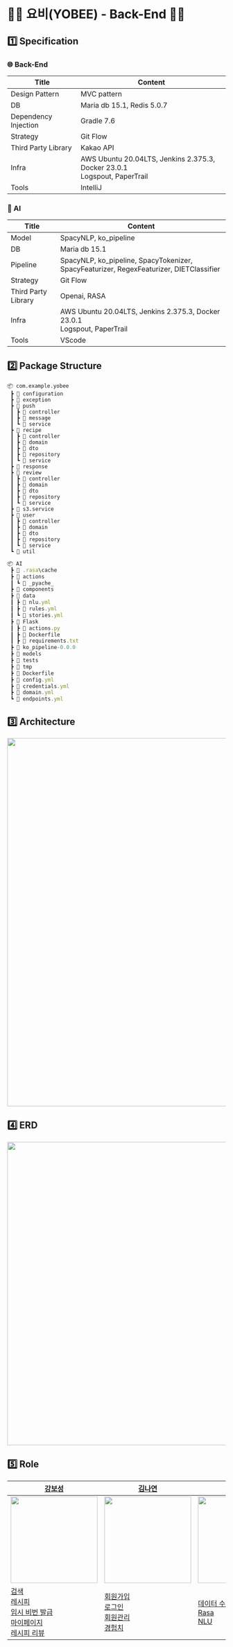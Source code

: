 # 👨‍🍳 요비(YOBEE) - Back-End 👨‍🍳

## 1️⃣ Specification

### 🌐 Back-End

| Title | Content                                                                                                         |
| ------------ | --------------------------------------------------------------- |
| Design Pattern | MVC pattern                |
| DB             | Maria db 15.1, Redis 5.0.7 |
| Dependency Injection | Gradle 7.6 |
| Strategy | Git Flow |
| Third Party Library | Kakao API |
| Infra | AWS Ubuntu 20.04LTS, Jenkins 2.375.3, Docker 23.0.1 <br> Logspout, PaperTrail |
| Tools | IntelliJ |

### 🤖 AI

| Title | Content                                                                                                         |
| ------------ | --------------------------------------------------------------- |
| Model    | SpacyNLP, ko_pipeline                                                                   |
| DB       | Maria db 15.1                                                                           |
| Pipeline | SpacyNLP, ko_pipeline, SpacyTokenizer, SpacyFeaturizer, RegexFeaturizer, DIETClassifier |
| Strategy | Git Flow                                                                                |
| Third Party Library | Openai, RASA |
| Infra | AWS Ubuntu 20.04LTS, Jenkins 2.375.3, Docker 23.0.1 <br> Logspout, PaperTrail |
| Tools | VScode |

## 2️⃣ Package Structure

```
📦 com.example.yobee
 ┣ 📂 configuration
 ┣ 📂 exception
 ┣ 📂 push
 ┃ ┣ 📂 controller
 ┃ ┣ 📂 message
 ┃ ┗ 📂 service
 ┣ 📂 recipe
 ┃ ┣ 📂 controller
 ┃ ┣ 📂 domain
 ┃ ┣ 📂 dto
 ┃ ┣ 📂 repository
 ┃ ┗ 📂 service
 ┣ 📂 response
 ┣ 📂 review
 ┃ ┣ 📂 controller
 ┃ ┣ 📂 domain
 ┃ ┣ 📂 dto
 ┃ ┣ 📂 repository
 ┃ ┗ 📂 service
 ┣ 📂 s3.service
 ┣ 📂 user
 ┃ ┣ 📂 controller
 ┃ ┣ 📂 domain
 ┃ ┣ 📂 dto
 ┃ ┣ 📂 repository
 ┃ ┗ 📂 service
 ┗ 📂 util

```

```jsx
📦 AI
 ┣ 📂 .rasa\cache
 ┣ 📂 actions
 ┃ ┗ 📂 _pyache_
 ┣ 📂 components
 ┣ 📂 data
 ┃ ┣ 📜 nlu.yml
 ┃ ┣ 📜 rules.yml
 ┃ ┗ 📜 stories.yml
 ┣ 📂 Flask
 ┃ ┣ 🐍 actions.py
 ┃ ┣ 🐳 Dockerfile
 ┃ ┣ 📜 requirements.txt
 ┣ 📂 ko_pipeline-0.0.0
 ┣ 📂 models
 ┣ 📂 tests
 ┣ 📂 tmp
 ┣ 🐳 Dockerfile
 ┣ 📜 config.yml
 ┣ 📜 credentials.yml
 ┣ 📜 domain.yml
 ┗ 📜 endpoints.yml
```

## 3️⃣ Architecture

<image style="width: 850px" src="https://github.com/YOBEE-8th/.github/blob/main/profile/project_contents/img/architecture.png">

## 4️⃣ ERD

<image style="width: 700px" src="https://github.com/YOBEE-8th/.github/blob/main/profile/project_contents/img/erd.png">

## 5️⃣ Role

| [강보성](https://github.com/boham97)                                                                                                                                                                                                                                                                                                                                                                                                                                                                                                               | [김나연](https://github.com/NayeonS2) | [김동현](https://github.com/dhLeoKim)                                                                                                                                                                                                                                                                                         | [홍성민](https://github.com/Hurlang)                                                                                                                                                                                                                                                                                                                                                                              |
| -------------------------------------------------------------------------------------------------------------------------------------------------------------------------------------------------------------------------------------------------------------------------------------------------------------------------------------------------------------------------------------------------------------------------------------------------------------------------------------------------------------------- | ------ | ---------------------------------------------------------------------------------------------------------------------------------------------------------------------------------------------------------------------------------------------------------------------------------------------- | ----------------------------------------------------------------------------------------------------------------------------------------------------------------------------------------------------------------------------------------------------------------------------------------------------------------------------------------------------------------------------------- |
| <image style="width: 200px" src="https://github.com/YOBEE-8th/.github/blob/main/profile/backend_contents/img/boseong.png">                                                                                                                                                                                                                                                                                                                                                                                           | <image style="width: 200px" src="https://github.com/YOBEE-8th/.github/blob/main/profile/backend_contents/img/nayeon.jpg"> | <image style="width: 200px" src="https://github.com/YOBEE-8th/.github/blob/main/profile/backend_contents/img/donghyun.png">                                                                                                                                                                    | <image style="width: 200px" src="https://github.com/YOBEE-8th/.github/blob/main/profile/backend_contents/img/seongmin.jpeg">                                                                                                                                                                                                                                                        |
| [검색](https://github.com/YOBEE-8th/.github/blob/main/profile/backend_contents/search.md) <br> [레시피](https://github.com/YOBEE-8th/.github/blob/main/profile/backend_contents/recipe.md) <br> [임시 비번 발급](https://github.com/YOBEE-8th/.github/blob/main/profile/backend_contents/tmp_password.md) <br> [마이페이지](https://github.com/YOBEE-8th/.github/blob/main/profile/backend_contents/mypage.md) <br> [레시피 리뷰](https://github.com/YOBEE-8th/.github/blob/main/profile/backend_contents/review.md) | [회원가입](https://github.com/YOBEE-8th/.github/blob/main/profile/backend_contents/signup.md) <br> [로그인](https://github.com/YOBEE-8th/.github/blob/main/profile/backend_contents/login.md) <br> [회원관리](https://github.com/YOBEE-8th/.github/blob/main/profile/backend_contents/member.md) <br> [경험치](https://github.com/YOBEE-8th/.github/blob/main/profile/backend_contents/exp.md) | [데이터 수집](https://github.com/YOBEE-8th/.github/blob/main/profile/backend_contents/data_collect.md) <br> [Rasa](https://github.com/YOBEE-8th/.github/blob/main/profile/backend_contents/rasa.md) <br> [NLU](https://github.com/YOBEE-8th/.github/blob/main/profile/backend_contents/nlu.md) | [CI/CD](https://github.com/YOBEE-8th/.github/blob/main/profile/backend_contents/cicd.md) <br> [Rasa](https://github.com/YOBEE-8th/.github/blob/main/profile/backend_contents/rasa.md) <br> [NLU](https://github.com/YOBEE-8th/.github/blob/main/profile/backend_contents/nlu.md) <br> [로그 집중화](https://github.com/YOBEE-8th/.github/blob/main/profile/backend_contents/log.md) |
